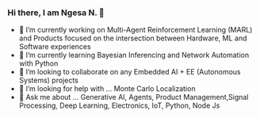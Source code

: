 ### Hi there, I am Ngesa N. 👋

<!--
**ngesa254/ngesa254** is a ✨ _special_ ✨ repository because its `README.md` (this file) appears on your GitHub profile.-->

- 🔭 I’m currently working on Multi-Agent Reinforcement Learning (MARL) and Products focused on the intersection between Hardware, ML and Software experiences
- 🌱 I’m currently learning Bayesian Inferencing and Network Automation with Python
- 👯 I’m looking to collaborate on any Embedded AI + EE (Autonomous Systems) projects
- 🤔 I’m looking for help with ... Monte Carlo Localization
- 💬 Ask me about ... Generative AI, Agents, Product Management,Signal Processing, Deep Learning, Electronics, IoT, Python, Node Js



